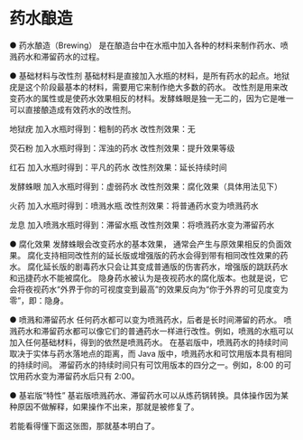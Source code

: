 <!-- community/creation/2 -->
# 药水酿造

● 药水酿造（Brewing）
是在酿造台中在水瓶中加入各种的材料来制作药水、喷溅药水和滞留药水的过程。

● 基础材料与改性剂
基础材料是直接加入水瓶的材料，是所有药水的起点。地狱疣是这个阶段最基本的材料，需要用它来制作绝大多数的药水。
改性剂是用来改变药水的属性或是使药水效果相反的材料。发酵蛛眼是独一无二的，因为它是唯一可以直接酿造成有效药水的改性剂。

地狱疣
加入水瓶时得到：粗制的药水
改性剂效果：无

荧石粉
加入水瓶时得到：浑浊的药水
改性剂效果：提升效果等级

红石
加入水瓶时得到：平凡的药水
改性剂效果：延长持续时间

发酵蛛眼
加入水瓶时得到：虚弱药水
改性剂效果：腐化效果（具体用法见下）

火药
加入水瓶时得到：喷溅水瓶
改性剂效果：将普通药水变为喷溅药水

龙息
加入喷溅水瓶时得到：滞留水瓶
改性剂效果：将喷溅药水变为滞留药水

● 腐化效果
发酵蛛眼会改变药水的基本效果，
通常会产生与原效果相反的负面效果。
腐化支持相同改性剂的延长版或增强版的药水会得到带有相同改性效果的药水。
腐化延长版的剧毒药水只会让其变成普通版的伤害药水，增强版的跳跃药水和迅捷药水不能被腐化。
隐身药水被认为是夜视药水的腐化版本。也就是说，它会将夜视药水“外界于你的可视度变到最高”的效果反向为“你于外界的可见度变为零”，即：隐身。

● 喷溅和滞留药水
任何药水都可以变为喷溅药水，后者是长时间滞留的药水。
喷溅药水和滞留药水都可以像它们的普通药水一样进行改性。例如，喷溅的水瓶可以加入任何基础材料，得到的依然是喷溅药水。
在基岩版中，喷溅药水的持续时间取决于实体与药水落地点的距离，而 Java 版中，喷溅药水和可饮用版本具有相同的持续时间。
滞留药水的持续时间只有可饮用版本的四分之一。例如，8:00 的可饮用药水变为滞留药水后只有 2:00。

● 基岩版“特性”
基岩版喷溅药水、滞留药水可以从炼药锅转换。具体操作因为某种原因不做解释，如果操作不出来，那就是被修复了。

若能看得懂下面这张图，那就基本明白了。
